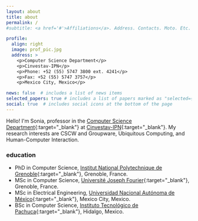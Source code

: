 ```yaml
---
layout: about
title: about
permalink: /
#subtitle: <a href='#'>Affiliations</a>. Address. Contacts. Moto. Etc.

profile:
  align: right
  image: prof_pic.jpg
  address: >
    <p>Computer Science Department</p>
    <p>Cinvestav-IPN</p>
    <p>Phone: +52 (55) 5747 3800 ext. 4241</p>
    <p>Fax: +52 (55) 5747 3757</p>
    <p>Mexico City, Mexico</p>

news: false  # includes a list of news items
selected_papers: true # includes a list of papers marked as "selected={true}"
social: true  # includes social icons at the bottom of the page
---
```


Hello! I'm Sonia, professor in the [Computer Science Department](https://www.cs.cinvestav.mx/){:target="_blank"} at [Cinvestav-IPN](https://www.cinvestav.mx/){:target="_blank"}. My research interests are CSCW and Groupware,
Ubiquitous Computing, and Human-Computer Interaction.

### education

- PhD in Computer Science, [Institut National Polytechnique de Grenoble](https://www.grenoble-inp.fr/){:target="_blank"}, Grenoble, France.
- MSc in Computer Science, [Université Joseph Fourier](https://www.univ-grenoble-alpes.fr/){:target="_blank"}, Grenoble, France.
- MSc in Electrical Engineering, [Universidad Nacional Autónoma de México](https://www.unam.mx/){:target="_blank"}, Mexico City, Mexico.
- BSc in Computer Science, [Instituto Tecnológico de Pachuca](http://www.itpachuca.edu.mx/){:target="_blank"}, Hidalgo, Mexico.